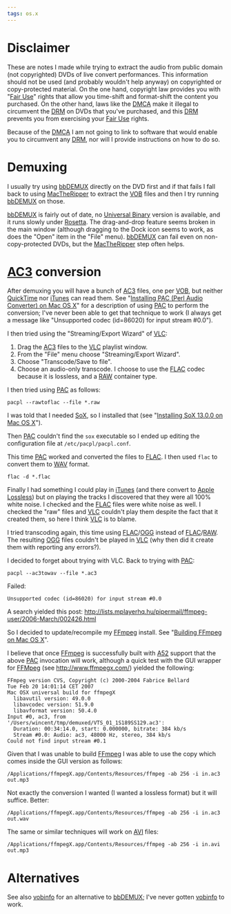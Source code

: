 ```yaml
---
tags: os.x
---
```


# Disclaimer

These are notes I made while trying to extract the audio from public domain (not copyrighted) DVDs of live convert performances. This information should not be used (and probably wouldn't help anyway) on copyrighted or copy-protected material. On the one hand, copyright law provides you with "[Fair Use](/wiki/Fair_Use)" rights that allow you time-shift and format-shift the content you purchased. On the other hand, laws like the [DMCA](/wiki/DMCA) make it illegal to circumvent the [DRM](/wiki/DRM) on DVDs that you've purchased, and this [DRM](/wiki/DRM) prevents you from exercising your [Fair Use](/wiki/Fair_Use) rights.

Because of the [DMCA](/wiki/DMCA) I am not going to link to software that would enable you to circumvent any [DRM](/wiki/DRM), nor will I provide instructions on how to do so.

# Demuxing

I usually try using [bbDEMUX](/wiki/bbDEMUX) directly on the DVD first and if that fails I fall back to using [MacTheRipper](/wiki/MacTheRipper) to extract the [VOB](/wiki/VOB) files and then I try running [bbDEMUX](/wiki/bbDEMUX) on those.

[bbDEMUX](/wiki/bbDEMUX) is fairly out of date, no [Universal Binary](/wiki/Universal_Binary) version is available, and it runs slowly under [Rosetta](/wiki/Rosetta). The drag-and-drop feature seems broken in the main window (although dragging to the Dock icon seems to work, as does the "Open" item in the "File" menu). [bbDEMUX](/wiki/bbDEMUX) can fail even on non-copy-protected DVDs, but the [MacTheRipper](/wiki/MacTheRipper) step often helps.

# [AC3](/wiki/AC3) conversion

After demuxing you will have a bunch of [AC3](/wiki/AC3) files, one per [VOB](/wiki/VOB), but neither [QuickTime](/wiki/QuickTime) nor [iTunes](/wiki/iTunes) can read them. See "[Installing PAC (Perl Audio Converter) on Mac OS X](/wiki/Installing_PAC_%28Perl_Audio_Converter%29_on_Mac_OS_X)" for a description of using [PAC](/wiki/PAC) to perform the conversion; I've never been able to get that technique to work (I always get a message like "Unsupported codec (id=86020) for input stream \#0.0").

I then tried using the "Streaming/Export Wizard" of [VLC](/wiki/VLC):

1.  Drag the [AC3](/wiki/AC3) files to the [VLC](/wiki/VLC) playlist window.
2.  From the "File" menu choose "Streaming/Export Wizard".
3.  Choose "Transcode/Save to file".
4.  Choose an audio-only transcode. I choose to use the [FLAC](/wiki/FLAC) codec because it is lossless, and a [RAW](/wiki/RAW) container type.

I then tried using [PAC](/wiki/PAC) as follows:

    pacpl --rawtoflac --file *.raw

I was told that I needed [SoX](/wiki/SoX), so I installed that (see "[Installing SoX 13.0.0 on Mac OS X](/wiki/Installing_SoX_13.0.0_on_Mac_OS_X)").

Then [PAC](/wiki/PAC) couldn't find the `sox` executable so I ended up editing the configuration file at `/etc/pacpl/pacpl.conf`.

This time [PAC](/wiki/PAC) worked and converted the files to [FLAC](/wiki/FLAC). I then used `flac` to convert them to [WAV](/wiki/WAV) format.

    flac -d *.flac

Finally I had something I could play in [iTunes](/wiki/iTunes) (and there convert to [Apple Lossless](/wiki/Apple_Lossless)) but on playing the tracks I discovered that they were all 100% white noise. I checked and the [FLAC](/wiki/FLAC) files were white noise as well. I checked the "raw" files and [VLC](/wiki/VLC) couldn't play them despite the fact that it created them, so here I think [VLC](/wiki/VLC) is to blame.

I tried transcoding again, this time using [FLAC](/wiki/FLAC)/[OGG](/wiki/OGG) instead of [FLAC](/wiki/FLAC)/[RAW](/wiki/RAW). The resulting [OGG](/wiki/OGG) files couldn't be played in [VLC](/wiki/VLC) (why then did it create them with reporting any errors?).

I decided to forget about trying with VLC. Back to trying with [PAC](/wiki/PAC):

    pacpl --ac3towav --file *.ac3

Failed:

    Unsupported codec (id=86020) for input stream #0.0

A search yielded this post: <http://lists.mplayerhq.hu/pipermail/ffmpeg-user/2006-March/002426.html>

So I decided to update/recompile my [FFmpeg](/wiki/FFmpeg) install. See "[Building FFmpeg on Mac OS X](/wiki/Building_FFmpeg_on_Mac_OS_X)".

I believe that once [FFmpeg](/wiki/FFmpeg) is successfully built with [A52](/wiki/A52) support that the above [PAC](/wiki/PAC) invocation will work, although a quick test with the GUI wrapper for [FFMpeg](/wiki/FFMpeg) (see <http://www.ffmpegx.com/>) yielded the following:

    FFmpeg version CVS, Copyright (c) 2000-2004 Fabrice Bellard
    Tue Feb 20 14:01:14 CET 2007
    Mac OSX universal build for ffmpegX
      libavutil version: 49.0.0
      libavcodec version: 51.9.0
      libavformat version: 50.4.0
    Input #0, ac3, from '/Users/wincent/tmp/demuxed/VTS_01_1S189SS129.ac3':
      Duration: 00:34:14.0, start: 0.000000, bitrate: 384 kb/s
      Stream #0.0: Audio: ac3, 48000 Hz, stereo, 384 kb/s
    Could not find input stream #0.1

Given that I was unable to build [FFmpeg](/wiki/FFmpeg) I was able to use the copy which comes inside the GUI version as follows:

    /Applications/ffmpegX.app/Contents/Resources/ffmpeg -ab 256 -i in.ac3 out.mp3

Not exactly the conversion I wanted (I wanted a lossless format) but it will suffice. Better:

    /Applications/ffmpegX.app/Contents/Resources/ffmpeg -ab 256 -i in.ac3 out.wav

The same or similar techniques will work on [AVI](/wiki/AVI) files:

    /Applications/ffmpegX.app/Contents/Resources/ffmpeg -ab 256 -i in.avi out.mp3

# Alternatives

See also [vobinfo](/wiki/vobinfo) for an alternative to [bbDEMUX](/wiki/bbDEMUX); I've never gotten [vobinfo](/wiki/vobinfo) to work.
